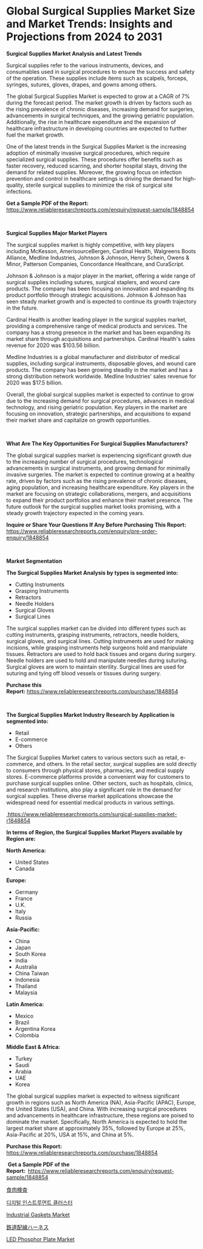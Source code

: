 <p><h1>Global Surgical Supplies Market Size and Market Trends: Insights and Projections from 2024 to 2031</h1></p><p><strong>Surgical Supplies Market Analysis and Latest Trends</strong></p>
<p><p>Surgical supplies refer to the various instruments, devices, and consumables used in surgical procedures to ensure the success and safety of the operation. These supplies include items such as scalpels, forceps, syringes, sutures, gloves, drapes, and gowns among others.</p><p>The global Surgical Supplies Market is expected to grow at a CAGR of 7% during the forecast period. The market growth is driven by factors such as the rising prevalence of chronic diseases, increasing demand for surgeries, advancements in surgical techniques, and the growing geriatric population. Additionally, the rise in healthcare expenditure and the expansion of healthcare infrastructure in developing countries are expected to further fuel the market growth.</p><p>One of the latest trends in the Surgical Supplies Market is the increasing adoption of minimally invasive surgical procedures, which require specialized surgical supplies. These procedures offer benefits such as faster recovery, reduced scarring, and shorter hospital stays, driving the demand for related supplies. Moreover, the growing focus on infection prevention and control in healthcare settings is driving the demand for high-quality, sterile surgical supplies to minimize the risk of surgical site infections.</p></p>
<p><strong>Get a Sample PDF of the Report:&nbsp;</strong> <a href="https://www.reliableresearchreports.com/enquiry/request-sample/1848854">https://www.reliableresearchreports.com/enquiry/request-sample/1848854</a></p>
<p>&nbsp;</p>
<p><strong>Surgical Supplies Major Market Players</strong></p>
<p><p>The surgical supplies market is highly competitive, with key players including McKesson, AmerisourceBergen, Cardinal Health, Walgreens Boots Alliance, Medline Industries, Johnson & Johnson, Henry Schein, Owens & Minor, Patterson Companies, Concordance Healthcare, and CuraScript.</p><p>Johnson & Johnson is a major player in the market, offering a wide range of surgical supplies including sutures, surgical staplers, and wound care products. The company has been focusing on innovation and expanding its product portfolio through strategic acquisitions. Johnson & Johnson has seen steady market growth and is expected to continue its growth trajectory in the future.</p><p>Cardinal Health is another leading player in the surgical supplies market, providing a comprehensive range of medical products and services. The company has a strong presence in the market and has been expanding its market share through acquisitions and partnerships. Cardinal Health's sales revenue for 2020 was $103.56 billion.</p><p>Medline Industries is a global manufacturer and distributor of medical supplies, including surgical instruments, disposable gloves, and wound care products. The company has been growing steadily in the market and has a strong distribution network worldwide. Medline Industries' sales revenue for 2020 was $17.5 billion.</p><p>Overall, the global surgical supplies market is expected to continue to grow due to the increasing demand for surgical procedures, advances in medical technology, and rising geriatric population. Key players in the market are focusing on innovation, strategic partnerships, and acquisitions to expand their market share and capitalize on growth opportunities.</p></p>
<p>&nbsp;</p>
<p><strong>What Are The Key Opportunities For Surgical Supplies Manufacturers?</strong></p>
<p><p>The global surgical supplies market is experiencing significant growth due to the increasing number of surgical procedures, technological advancements in surgical instruments, and growing demand for minimally invasive surgeries. The market is expected to continue growing at a healthy rate, driven by factors such as the rising prevalence of chronic diseases, aging population, and increasing healthcare expenditure. Key players in the market are focusing on strategic collaborations, mergers, and acquisitions to expand their product portfolios and enhance their market presence. The future outlook for the surgical supplies market looks promising, with a steady growth trajectory expected in the coming years.</p></p>
<p><strong>Inquire or Share Your Questions If Any Before Purchasing This Report:</strong> <a href="https://www.reliableresearchreports.com/enquiry/pre-order-enquiry/1848854">https://www.reliableresearchreports.com/enquiry/pre-order-enquiry/1848854</a></p>
<p>&nbsp;</p>
<p><strong>Market Segmentation</strong></p>
<p><strong>The Surgical Supplies Market Analysis by types is segmented into:</strong></p>
<p><ul><li>Cutting Instruments</li><li>Grasping Instruments</li><li>Retractors</li><li>Needle Holders</li><li>Surgical Gloves</li><li>Surgical Lines</li></ul></p>
<p><p>The surgical supplies market can be divided into different types such as cutting instruments, grasping instruments, retractors, needle holders, surgical gloves, and surgical lines. Cutting instruments are used for making incisions, while grasping instruments help surgeons hold and manipulate tissues. Retractors are used to hold back tissues and organs during surgery. Needle holders are used to hold and manipulate needles during suturing. Surgical gloves are worn to maintain sterility. Surgical lines are used for suturing and tying off blood vessels or tissues during surgery.</p></p>
<p><strong>Purchase this Report:&nbsp;</strong><a href="https://www.reliableresearchreports.com/purchase/1848854">https://www.reliableresearchreports.com/purchase/1848854</a></p>
<p>&nbsp;</p>
<p><strong>The Surgical Supplies Market Industry Research by Application is segmented into:</strong></p>
<p><ul><li>Retail</li><li>E-commerce</li><li>Others</li></ul></p>
<p><p>The Surgical Supplies Market caters to various sectors such as retail, e-commerce, and others. In the retail sector, surgical supplies are sold directly to consumers through physical stores, pharmacies, and medical supply stores. E-commerce platforms provide a convenient way for customers to purchase surgical supplies online. Other sectors, such as hospitals, clinics, and research institutions, also play a significant role in the demand for surgical supplies. These diverse market applications showcase the widespread need for essential medical products in various settings.</p></p>
<p><a href="https://www.reliableresearchreports.com/surgical-supplies-market-r1848854">&nbsp;https://www.reliableresearchreports.com/surgical-supplies-market-r1848854</a></p>
<p><strong>In terms of Region, the Surgical Supplies Market Players available by Region are:</strong></p>
<p>
    <p> <strong> North America: </strong>
        <ul>
            <li>United States</li>
            <li>Canada</li>
        </ul>
        </p> 
    <p> <strong> Europe: </strong>
        <ul>
            <li>Germany</li>
            <li>France</li>
            <li>U.K.</li>
            <li>Italy</li>
            <li>Russia</li>
        </ul>
        </p> 
    <p> <strong> Asia-Pacific: </strong>
        <ul>
            <li>China</li>
            <li>Japan</li>
            <li>South Korea</li>
            <li>India</li>
            <li>Australia</li>
            <li>China Taiwan</li>
            <li>Indonesia</li>
            <li>Thailand</li>
            <li>Malaysia</li>
        </ul>
        </p> 
    <p> <strong> Latin America: </strong>
        <ul>
            <li>Mexico</li>
            <li>Brazil</li>
            <li>Argentina Korea</li>
            <li>Colombia</li>
        </ul>
        </p> 
    <p> <strong> Middle East & Africa: </strong>
        <ul>
            <li>Turkey</li>
            <li>Saudi</li>
            <li>Arabia</li>
            <li>UAE</li>
            <li>Korea</li>
        </ul>
    </p>
    </p>
<p><p>The global surgical supplies market is expected to witness significant growth in regions such as North America (NA), Asia-Pacific (APAC), Europe, the United States (USA), and China. With increasing surgical procedures and advancements in healthcare infrastructure, these regions are poised to dominate the market. Specifically, North America is expected to hold the largest market share at approximately 35%, followed by Europe at 25%, Asia-Pacific at 20%, USA at 15%, and China at 5%.</p></p>
<p><strong>Purchase this Report: </strong><a href="https://www.reliableresearchreports.com/purchase/1848854">https://www.reliableresearchreports.com/purchase/1848854</a></p>
<p>&nbsp;<strong>Get a Sample PDF of the Report:&nbsp;&nbsp;</strong><a href="https://www.reliableresearchreports.com/enquiry/request-sample/1848854">https://www.reliableresearchreports.com/enquiry/request-sample/1848854</a></p>
<p><strong></strong></p>
<p><p><a href="https://medium.com/@kamdeall7845/%E8%82%89%E3%81%AE%E6%A4%9C%E6%9F%BB%E5%B8%82%E5%A0%B4%E3%81%AE%E8%A6%8F%E6%A8%A1%E3%81%A8%E5%B8%82%E5%A0%B4%E5%8B%95%E5%90%91-%E5%AE%8C%E5%85%A8%E3%81%AA%E6%A5%AD%E7%95%8C%E6%A6%82%E8%A6%81-2024%E5%B9%B4%E3%81%8B%E3%82%892031%E5%B9%B4%E3%81%BE%E3%81%A7-be7ef8c5dc03">食肉検査</a></p><p><a href="https://medium.com/@earlfeffersj/%EB%94%94%EC%A7%80%ED%84%B8-%EA%B3%84%EA%B8%B0%ED%8C%90-%EC%8B%9C%EC%9E%A5-%EC%A1%B0%EC%82%AC-%EB%B3%B4%EA%B3%A0%EC%84%9C-%EA%B7%B8-%EC%97%AD%EC%82%AC-%EB%B0%8F-2024%EB%85%84%EB%B6%80%ED%84%B0-2031%EB%85%84%EA%B9%8C%EC%A7%80%EC%9D%98-%EC%98%88%EC%B8%A1-4fc5a40e31b8">디지털 인스트루먼트 클러스터</a></p><p><a href="https://www.linkedin.com/pulse/analyzing-industrial-gaskets-market-global-industry-perspective-bl5ze?trackingId=RaN4cq2XsWf%2FrkzJnzr8Pg%3D%3D">Industrial Gaskets Market</a></p><p><a href="https://medium.com/@hazelnutt83/%E9%89%84%E9%81%93%E7%94%A8%E9%85%8D%E7%B7%9A%E3%83%8F%E3%83%BC%E3%83%8D%E3%82%B9%E5%B8%82%E5%A0%B4%E3%81%AE%E5%88%86%E6%9E%90-%E3%82%B0%E3%83%AD%E3%83%BC%E3%83%90%E3%83%AB%E7%94%A3%E6%A5%AD%E3%81%AE%E5%B1%95%E6%9C%9B%E3%81%A8%E4%BA%88%E6%B8%AC-2024%E5%B9%B4%E3%81%8B%E3%82%892031%E5%B9%B4%E3%81%BE%E3%81%A7-0a0bef6dae6a">鉄道配線ハーネス</a></p><p><a href="https://issuu.com/reportprime-2/docs/led-phosphor-plate-market-size-2030.pptx">LED Phosphor Plate Market</a></p></p>